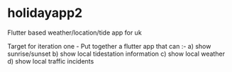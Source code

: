 # holidayapp2


Flutter based weather/location/tide app for uk

Target for iteration one - Put together a flutter app that can 
:- 
a) show sunrise/sunset
b) show local tidestation information
c) show local weather
d) show local traffic incidents

